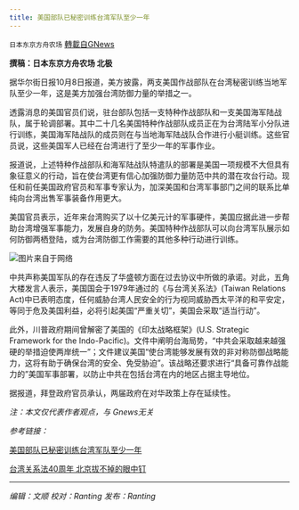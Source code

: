 ```yaml
---
title: 美国部队已秘密训练台湾军队至少一年
---
```

`日本东京方舟农场` [轉載自GNews](https://gnews.org/zh-hans/1581714/)

**撰稿：日本东京方舟农场 北极**

据华尔街日报10月8日报道，美方披露，两支美国作战部队在台湾秘密训练当地军队至少一年，这是美方加强台湾防御力量的举措之一。

透露消息的美国官员们说，驻台部队包括一支特种作战部队和一支美国海军陆战队，属于轮调部署。其中二十几名美国特种作战部队成员正在为台湾陆军小分队进行训练，美国海军陆战队的成员则在与当地海军陆战队合作进行小艇训练。这些官员说，这些美国军人已经在台湾进行了至少一年的军事作业。

报道说，上述特种作战部队和海军陆战队特遣队的部署是美国一项规模不大但具有象征意义的行动，旨在使台湾更有信心加强防御力量防范中共的潜在攻台行动。现任和前任美国政府官员和军事专家认为，加深美国和台湾军事部门之间的联系比单纯向台湾出售军事装备作用更大。

美国官员表示，近年来台湾购买了以十亿美元计的军事硬件，美国应据此进一步帮助台湾增强军事能力，发展自身的防务。美国特种作战部队可以向台湾军队展示如何防御两栖登陆，或为台湾防御工作需要的其他多种行动进行训练。

![](https://assets.gnews.org/wp-content/uploads/2021/10/微信图片_20211008182442.png)图片来自于网络

中共声称美国军队的存在违反了华盛顿方面在过去协议中所做的承诺。对此，五角大楼发言人表示，美国国会于1979年通过的《与台湾关系法》(Taiwan Relations Act)中已表明态度，任何威胁台湾人民安全的行为视同威胁西太平洋的和平安定，等同于危及美国利益，必将引起美国“严重关切”，美国会采取“适当行动”。

此外，川普政府期间曾解密了美国的《印太战略框架》(U.S. Strategic Framework for the Indo-Pacific)。文件中阐明台海局势，“中共会采取越来越强硬的举措迫使两岸统一”；文件建议美国“使台湾能够发展有效的非对称防御战略能力，这将有助于确保台湾的安全、免受胁迫”。该战略还要求进行“具备可靠作战能力的”美国军事部署，以防止中共在包括台湾在内的地区占据主导地位。

据报道，拜登政府官员承认，两届政府在对华政策上存在延续性。

*注：本文仅代表作者观点，与 Gnews无关*

*参考链接：*

[美国部队已秘密训练台湾军队至少一年](https://cn.wsj.com/articles/%E7%BE%8E%E5%86%9B%E5%B7%B2%E5%9C%A8%E5%8F%B0%E6%B9%BE%E9%83%A8%E7%BD%B2%E8%87%B3%E5%B0%91%E4%B8%80%E5%B9%B4-%E5%B8%AE%E5%8A%A9%E8%AE%AD%E7%BB%83%E5%BD%93%E5%9C%B0%E9%83%A8%E9%98%9F-11633649709)

[台湾关系法40周年 北京拔不掉的眼中钉](https://www.rfi.fr/cn/%E4%B8%AD%E5%9B%BD/20190409-%E5%8F%B0%E6%B9%BE%E5%85%B3%E7%B3%BB%E6%B3%9540%E5%91%A8%E5%B9%B4-%E5%8C%97%E4%BA%AC%E6%8B%94%E4%B8%8D%E6%8E%89%E7%9A%84%E7%9C%BC%E4%B8%AD%E9%92%89)

* * *

*编辑：文顺 校对：Ranting 发布：Ranting*
